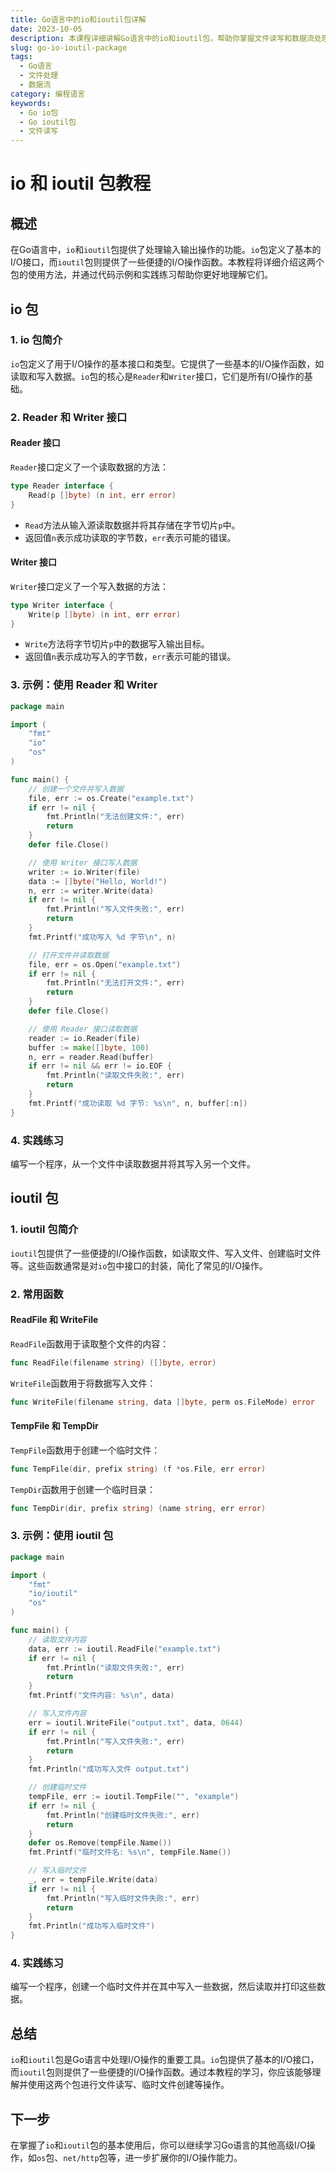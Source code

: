```yaml
---
title: Go语言中的io和ioutil包详解
date: 2023-10-05
description: 本课程详细讲解Go语言中的io和ioutil包，帮助你掌握文件读写和数据流处理的核心技术。
slug: go-io-ioutil-package
tags:
  - Go语言
  - 文件处理
  - 数据流
category: 编程语言
keywords:
  - Go io包
  - Go ioutil包
  - 文件读写
---
```


# io 和 ioutil 包教程

## 概述

在Go语言中，`io`和`ioutil`包提供了处理输入输出操作的功能。`io`包定义了基本的I/O接口，而`ioutil`包则提供了一些便捷的I/O操作函数。本教程将详细介绍这两个包的使用方法，并通过代码示例和实践练习帮助你更好地理解它们。

## io 包

### 1. io 包简介

`io`包定义了用于I/O操作的基本接口和类型。它提供了一些基本的I/O操作函数，如读取和写入数据。`io`包的核心是`Reader`和`Writer`接口，它们是所有I/O操作的基础。

### 2. Reader 和 Writer 接口

#### Reader 接口

`Reader`接口定义了一个读取数据的方法：

```go
type Reader interface {
    Read(p []byte) (n int, err error)
}
```

- `Read`方法从输入源读取数据并将其存储在字节切片`p`中。
- 返回值`n`表示成功读取的字节数，`err`表示可能的错误。

#### Writer 接口

`Writer`接口定义了一个写入数据的方法：

```go
type Writer interface {
    Write(p []byte) (n int, err error)
}
```

- `Write`方法将字节切片`p`中的数据写入输出目标。
- 返回值`n`表示成功写入的字节数，`err`表示可能的错误。

### 3. 示例：使用 Reader 和 Writer

```go
package main

import (
    "fmt"
    "io"
    "os"
)

func main() {
    // 创建一个文件并写入数据
    file, err := os.Create("example.txt")
    if err != nil {
        fmt.Println("无法创建文件:", err)
        return
    }
    defer file.Close()

    // 使用 Writer 接口写入数据
    writer := io.Writer(file)
    data := []byte("Hello, World!")
    n, err := writer.Write(data)
    if err != nil {
        fmt.Println("写入文件失败:", err)
        return
    }
    fmt.Printf("成功写入 %d 字节\n", n)

    // 打开文件并读取数据
    file, err = os.Open("example.txt")
    if err != nil {
        fmt.Println("无法打开文件:", err)
        return
    }
    defer file.Close()

    // 使用 Reader 接口读取数据
    reader := io.Reader(file)
    buffer := make([]byte, 100)
    n, err = reader.Read(buffer)
    if err != nil && err != io.EOF {
        fmt.Println("读取文件失败:", err)
        return
    }
    fmt.Printf("成功读取 %d 字节: %s\n", n, buffer[:n])
}
```

### 4. 实践练习

编写一个程序，从一个文件中读取数据并将其写入另一个文件。

## ioutil 包

### 1. ioutil 包简介

`ioutil`包提供了一些便捷的I/O操作函数，如读取文件、写入文件、创建临时文件等。这些函数通常是对`io`包中接口的封装，简化了常见的I/O操作。

### 2. 常用函数

#### ReadFile 和 WriteFile

`ReadFile`函数用于读取整个文件的内容：

```go
func ReadFile(filename string) ([]byte, error)
```

`WriteFile`函数用于将数据写入文件：

```go
func WriteFile(filename string, data []byte, perm os.FileMode) error
```

#### TempFile 和 TempDir

`TempFile`函数用于创建一个临时文件：

```go
func TempFile(dir, prefix string) (f *os.File, err error)
```

`TempDir`函数用于创建一个临时目录：

```go
func TempDir(dir, prefix string) (name string, err error)
```

### 3. 示例：使用 ioutil 包

```go
package main

import (
    "fmt"
    "io/ioutil"
    "os"
)

func main() {
    // 读取文件内容
    data, err := ioutil.ReadFile("example.txt")
    if err != nil {
        fmt.Println("读取文件失败:", err)
        return
    }
    fmt.Printf("文件内容: %s\n", data)

    // 写入文件内容
    err = ioutil.WriteFile("output.txt", data, 0644)
    if err != nil {
        fmt.Println("写入文件失败:", err)
        return
    }
    fmt.Println("成功写入文件 output.txt")

    // 创建临时文件
    tempFile, err := ioutil.TempFile("", "example")
    if err != nil {
        fmt.Println("创建临时文件失败:", err)
        return
    }
    defer os.Remove(tempFile.Name())
    fmt.Printf("临时文件名: %s\n", tempFile.Name())

    // 写入临时文件
    _, err = tempFile.Write(data)
    if err != nil {
        fmt.Println("写入临时文件失败:", err)
        return
    }
    fmt.Println("成功写入临时文件")
}
```

### 4. 实践练习

编写一个程序，创建一个临时文件并在其中写入一些数据，然后读取并打印这些数据。

## 总结

`io`和`ioutil`包是Go语言中处理I/O操作的重要工具。`io`包提供了基本的I/O接口，而`ioutil`包则提供了一些便捷的I/O操作函数。通过本教程的学习，你应该能够理解并使用这两个包进行文件读写、临时文件创建等操作。

## 下一步

在掌握了`io`和`ioutil`包的基本使用后，你可以继续学习Go语言的其他高级I/O操作，如`os`包、`net/http`包等，进一步扩展你的I/O操作能力。